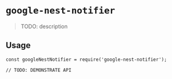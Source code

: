 # `google-nest-notifier`

> TODO: description

## Usage

```
const googleNestNotifier = require('google-nest-notifier');

// TODO: DEMONSTRATE API
```

